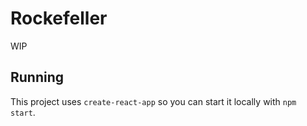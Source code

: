 # Rockefeller

WIP

## Running

This project uses `create-react-app` so you can start it locally with `npm start`.
